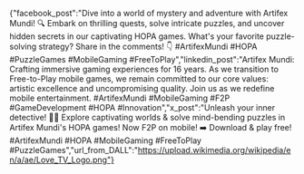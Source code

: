 {"facebook_post":"Dive into a world of mystery and adventure with Artifex Mundi! 🔍 Embark on thrilling quests, solve intricate puzzles, and uncover hidden secrets in our captivating HOPA games. What's your favorite puzzle-solving strategy? Share in the comments! 👇 #ArtifexMundi #HOPA #PuzzleGames #MobileGaming #FreeToPlay","linkedin_post":"Artifex Mundi: Crafting immersive gaming experiences for 16 years. As we transition to Free-to-Play mobile games, we remain committed to our core values: artistic excellence and uncompromising quality. Join us as we redefine mobile entertainment. #ArtifexMundi #MobileGaming #F2P #GameDevelopment #HOPA #Innovation","x_post":"Unleash your inner detective! 🕵️‍♀️ Explore captivating worlds & solve mind-bending puzzles in Artifex Mundi's HOPA games! Now F2P on mobile! ➡️ Download & play free! #ArtifexMundi #HOPA #MobileGaming #FreeToPlay #PuzzleGames","url_from_DALL":"https://upload.wikimedia.org/wikipedia/en/a/ae/Love_TV_Logo.png"}